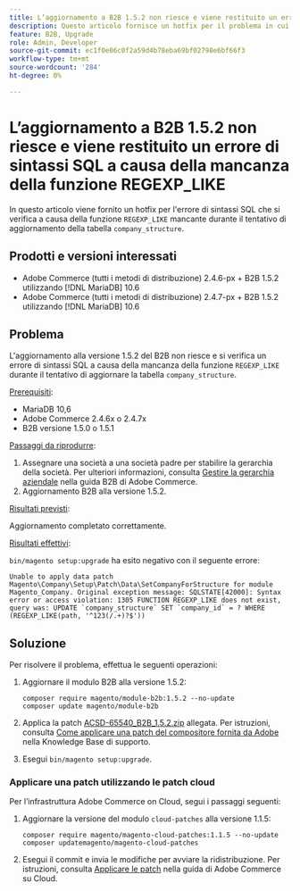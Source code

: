 ```yaml
---
title: L’aggiornamento a B2B 1.5.2 non riesce e viene restituito un errore di sintassi SQL a causa della mancanza della funzione REGEXP_LIKE
description: Questo articolo fornisce un hotfix per il problema in cui si verifica un errore di sintassi SQL dovuto alla funzione REGEXP_LIKE mancante durante il tentativo di aggiornamento della tabella company_structure.
feature: B2B, Upgrade
role: Admin, Developer
source-git-commit: ec1f0e06c0f2a59d4b78eba69bf02798e6bf66f3
workflow-type: tm+mt
source-wordcount: '284'
ht-degree: 0%

---
```


# L’aggiornamento a B2B 1.5.2 non riesce e viene restituito un errore di sintassi SQL a causa della mancanza della funzione REGEXP_LIKE

In questo articolo viene fornito un hotfix per l&#39;errore di sintassi SQL che si verifica a causa della funzione `REGEXP_LIKE` mancante durante il tentativo di aggiornamento della tabella `company_structure`.

## Prodotti e versioni interessati

* Adobe Commerce (tutti i metodi di distribuzione) 2.4.6-px + B2B 1.5.2 utilizzando [!DNL MariaDB] 10.6
* Adobe Commerce (tutti i metodi di distribuzione) 2.4.7-px + B2B 1.5.2 utilizzando [!DNL MariaDB] 10.6

## Problema

L&#39;aggiornamento alla versione 1.5.2 del B2B non riesce e si verifica un errore di sintassi SQL a causa della mancanza della funzione `REGEXP_LIKE` durante il tentativo di aggiornare la tabella `company_structure`.

<u>Prerequisiti</u>:

* MariaDB 10,6
* Adobe Commerce 2.4.6x o 2.4.7x
* B2B versione 1.5.0 o 1.5.1

<u>Passaggi da riprodurre</u>:

1. Assegnare una società a una società padre per stabilire la gerarchia della società. Per ulteriori informazioni, consulta [Gestire la gerarchia aziendale](https://experienceleague.adobe.com/en/docs/commerce-admin/b2b/company-management/manage-company-hierarchy) nella guida B2B di Adobe Commerce.
1. Aggiornamento B2B alla versione 1.5.2.

<u>Risultati previsti</u>:

Aggiornamento completato correttamente.

<u>Risultati effettivi</u>:

`bin/magento setup:upgrade` ha esito negativo con il seguente errore:

```
Unable to apply data patch Magento\Company\Setup\Patch\Data\SetCompanyForStructure for module Magento_Company. Original exception message: SQLSTATE[42000]: Syntax error or access violation: 1305 FUNCTION REGEXP_LIKE does not exist, query was: UPDATE `company_structure` SET `company_id` = ? WHERE (REGEXP_LIKE(path, '^123(/.+)?$'))
```

## Soluzione

Per risolvere il problema, effettua le seguenti operazioni:

1. Aggiornare il modulo B2B alla versione 1.5.2:

   ```
   composer require magento/module-b2b:1.5.2 --no-update
   composer update magento/module-b2b
   ```

1. Applica la patch [ACSD-65540_B2B_1.5.2.zip](assets/ACSD-65540_B2B_1.5.2.zip) allegata. Per istruzioni, consulta [Come applicare una patch del compositore fornita da Adobe](/help/how-to/general/how-to-apply-a-composer-patch-provided-by-magento.md) nella Knowledge Base di supporto.
1. Esegui `bin/magento setup:upgrade`.

### Applicare una patch utilizzando le patch cloud

Per l’infrastruttura Adobe Commerce on Cloud, segui i passaggi seguenti:

1. Aggiornare la versione del modulo `cloud-patches` alla versione 1.1.5:

   ```
   composer require magento/magento-cloud-patches:1.1.5 --no-update
   composer updatemagento/magento-cloud-patches
   ```

1. Esegui il commit e invia le modifiche per avviare la ridistribuzione. Per istruzioni, consulta [Applicare le patch](https://experienceleague.adobe.com/en/docs/commerce-on-cloud/user-guide/develop/upgrade/apply-patches) nella guida di Adobe Commerce su Cloud.
